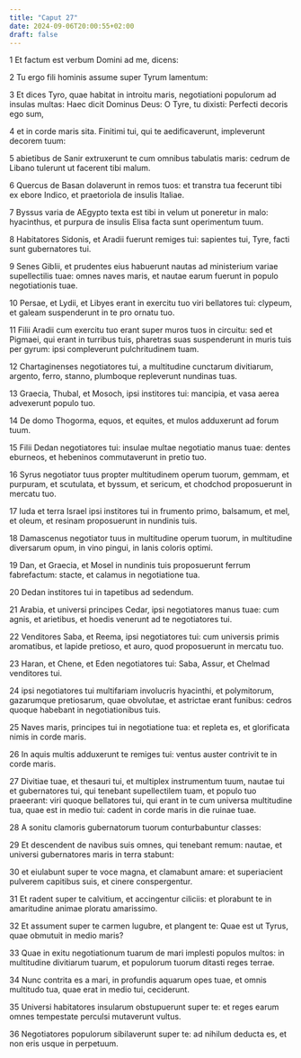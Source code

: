 ```yaml
---
title: "Caput 27"
date: 2024-09-06T20:00:55+02:00
draft: false
---
```



1 Et factum est verbum Domini ad me, dicens:

2 Tu ergo fili hominis assume super Tyrum lamentum:

3 Et dices Tyro, quae habitat in introitu maris, negotiationi populorum ad insulas multas: Haec dicit Dominus Deus: O Tyre, tu dixisti: Perfecti decoris ego sum,

4 et in corde maris sita. Finitimi tui, qui te aedificaverunt, impleverunt decorem tuum:

5 abietibus de Sanir extruxerunt te cum omnibus tabulatis maris: cedrum de Libano tulerunt ut facerent tibi malum.

6 Quercus de Basan dolaverunt in remos tuos: et transtra tua fecerunt tibi ex ebore Indico, et praetoriola de insulis Italiae.

7 Byssus varia de AEgypto texta est tibi in velum ut poneretur in malo: hyacinthus, et purpura de insulis Elisa facta sunt operimentum tuum.

8 Habitatores Sidonis, et Aradii fuerunt remiges tui: sapientes tui, Tyre, facti sunt gubernatores tui.

9 Senes Giblii, et prudentes eius habuerunt nautas ad ministerium variae supellectilis tuae: omnes naves maris, et nautae earum fuerunt in populo negotiationis tuae.

10 Persae, et Lydii, et Libyes erant in exercitu tuo viri bellatores tui: clypeum, et galeam suspenderunt in te pro ornatu tuo.

11 Filii Aradii cum exercitu tuo erant super muros tuos in circuitu: sed et Pigmaei, qui erant in turribus tuis, pharetras suas suspenderunt in muris tuis per gyrum: ipsi compleverunt pulchritudinem tuam.

12 Chartaginenses negotiatores tui, a multitudine cunctarum divitiarum, argento, ferro, stanno, plumboque repleverunt nundinas tuas.

13 Graecia, Thubal, et Mosoch, ipsi institores tui: mancipia, et vasa aerea advexerunt populo tuo.

14 De domo Thogorma, equos, et equites, et mulos adduxerunt ad forum tuum.

15 Filii Dedan negotiatores tui: insulae multae negotiatio manus tuae: dentes eburneos, et hebeninos commutaverunt in pretio tuo.

16 Syrus negotiator tuus propter multitudinem operum tuorum, gemmam, et purpuram, et scutulata, et byssum, et sericum, et chodchod proposuerunt in mercatu tuo.

17 Iuda et terra Israel ipsi institores tui in frumento primo, balsamum, et mel, et oleum, et resinam proposuerunt in nundinis tuis.

18 Damascenus negotiator tuus in multitudine operum tuorum, in multitudine diversarum opum, in vino pingui, in lanis coloris optimi.

19 Dan, et Graecia, et Mosel in nundinis tuis proposuerunt ferrum fabrefactum: stacte, et calamus in negotiatione tua.

20 Dedan institores tui in tapetibus ad sedendum.

21 Arabia, et universi principes Cedar, ipsi negotiatores manus tuae: cum agnis, et arietibus, et hoedis venerunt ad te negotiatores tui.

22 Venditores Saba, et Reema, ipsi negotiatores tui: cum universis primis aromatibus, et lapide pretioso, et auro, quod proposuerunt in mercatu tuo.

23 Haran, et Chene, et Eden negotiatores tui: Saba, Assur, et Chelmad venditores tui.

24 ipsi negotiatores tui multifariam involucris hyacinthi, et polymitorum, gazarumque pretiosarum, quae obvolutae, et astrictae erant funibus: cedros quoque habebant in negotiationibus tuis.

25 Naves maris, principes tui in negotiatione tua: et repleta es, et glorificata nimis in corde maris.

26 In aquis multis adduxerunt te remiges tui: ventus auster contrivit te in corde maris.

27 Divitiae tuae, et thesauri tui, et multiplex instrumentum tuum, nautae tui et gubernatores tui, qui tenebant supellectilem tuam, et populo tuo praeerant: viri quoque bellatores tui, qui erant in te cum universa multitudine tua, quae est in medio tui: cadent in corde maris in die ruinae tuae.

28 A sonitu clamoris gubernatorum tuorum conturbabuntur classes:

29 Et descendent de navibus suis omnes, qui tenebant remum: nautae, et universi gubernatores maris in terra stabunt:

30 et eiulabunt super te voce magna, et clamabunt amare: et superiacient pulverem capitibus suis, et cinere conspergentur.

31 Et radent super te calvitium, et accingentur ciliciis: et plorabunt te in amaritudine animae ploratu amarissimo.

32 Et assument super te carmen lugubre, et plangent te: Quae est ut Tyrus, quae obmutuit in medio maris?

33 Quae in exitu negotiationum tuarum de mari implesti populos multos: in multitudine divitiarum tuarum, et populorum tuorum ditasti reges terrae.

34 Nunc contrita es a mari, in profundis aquarum opes tuae, et omnis multitudo tua, quae erat in medio tui, ceciderunt.

35 Universi habitatores insularum obstupuerunt super te: et reges earum omnes tempestate perculsi mutaverunt vultus.

36 Negotiatores populorum sibilaverunt super te: ad nihilum deducta es, et non eris usque in perpetuum.


